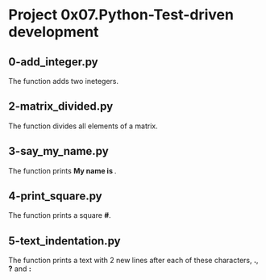 # Project 0x07.Python-Test-driven development

## 0-add_integer.py

The function adds two inetegers.

## 2-matrix_divided.py

The function divides all elements of a matrix.

## 3-say_my_name.py

The function prints **My name is <first name> <last name>**.

## 4-print_square.py

The function prints a square **#**.

## 5-text_indentation.py

The function prints a text with 2 new lines after each of these characters, **.**, **?** and **:**